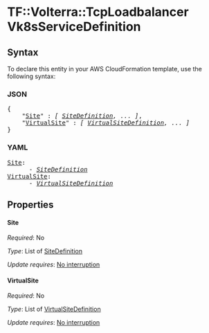 # TF::Volterra::TcpLoadbalancer Vk8sServiceDefinition

## Syntax

To declare this entity in your AWS CloudFormation template, use the following syntax:

### JSON

<pre>
{
    "<a href="#site" title="Site">Site</a>" : <i>[ <a href="sitedefinition.md">SiteDefinition</a>, ... ]</i>,
    "<a href="#virtualsite" title="VirtualSite">VirtualSite</a>" : <i>[ <a href="virtualsitedefinition.md">VirtualSiteDefinition</a>, ... ]</i>
}
</pre>

### YAML

<pre>
<a href="#site" title="Site">Site</a>: <i>
      - <a href="sitedefinition.md">SiteDefinition</a></i>
<a href="#virtualsite" title="VirtualSite">VirtualSite</a>: <i>
      - <a href="virtualsitedefinition.md">VirtualSiteDefinition</a></i>
</pre>

## Properties

#### Site

_Required_: No

_Type_: List of <a href="sitedefinition.md">SiteDefinition</a>

_Update requires_: [No interruption](https://docs.aws.amazon.com/AWSCloudFormation/latest/UserGuide/using-cfn-updating-stacks-update-behaviors.html#update-no-interrupt)

#### VirtualSite

_Required_: No

_Type_: List of <a href="virtualsitedefinition.md">VirtualSiteDefinition</a>

_Update requires_: [No interruption](https://docs.aws.amazon.com/AWSCloudFormation/latest/UserGuide/using-cfn-updating-stacks-update-behaviors.html#update-no-interrupt)

